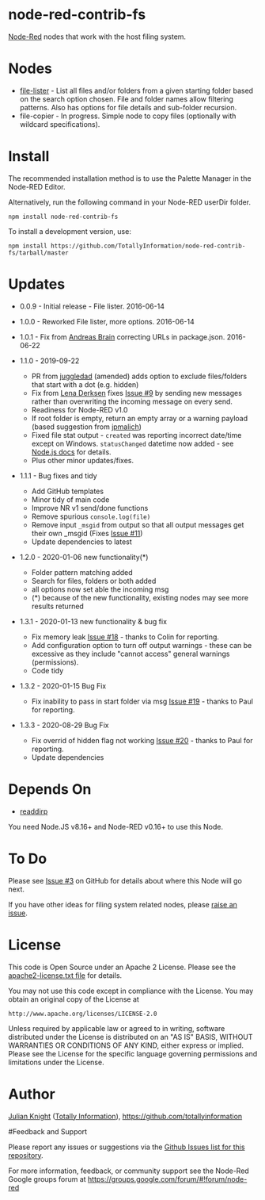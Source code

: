 # node-red-contrib-fs
[Node-Red](http://nodered.org) nodes that work with the host filing system.

# Nodes
- [file-lister](docs/file-lister.html) - List all files and/or folders from a given starting folder based on the search
option chosen. File and folder names allow filtering patterns. Also has options for file details and sub-folder recursion.
- file-copier - In progress. Simple node to copy files (optionally with wildcard specifications).

# Install

The recommended installation method is to use the Palette Manager in the Node-RED Editor.

Alternatively, run the following command in your Node-RED userDir folder.

	npm install node-red-contrib-fs

To install a development version, use:

    npm install https://github.com/TotallyInformation/node-red-contrib-fs/tarball/master

# Updates
- 0.0.9 - Initial release - File lister. 2016-06-14
- 1.0.0 - Reworked File lister, more options. 2016-06-14
- 1.0.1 - Fix from [Andreas Brain](https://github.com/abrain) correcting URLs in package.json. 2016-06-22

- 1.1.0 - 2019-09-22
   - PR from [juggledad](https://github.com/juggledad) (amended) adds option to exclude files/folders that start with a dot (e.g. hidden)
   - Fix from [Lena Derksen](https://github.com/boisei0) fixes [Issue #9](https://github.com/TotallyInformation/node-red-contrib-fs/issues/9) by sending new messages rather than overwriting the incoming message on every send.
   - Readiness for Node-RED v1.0
   - If root folder is empty, return an empty array or a warning payload (based suggestion from [jpmalich](https://github.com/jpmalich))
   - Fixed file stat output - `created` was reporting incorrect date/time except on Windows. `statusChanged` datetime now added - see [Node.js docs](https://nodejs.org/api/fs.html#fs_stat_time_values) for details.
   - Plus other minor updates/fixes.
   
- 1.1.1 - Bug fixes and tidy
   - Add GitHub templates
   - Minor tidy of main code
   - Improve NR v1 send/done functions
   - Remove spurious `console.log(file)`
   - Remove input `_msgid` from output so that all output messages get their own _msgid (Fixes [Issue #11](https://github.com/TotallyInformation/node-red-contrib-fs/issues/11))
   - Update dependencies to latest
   
- 1.2.0 - 2020-01-06 new functionality(\*)
   - Folder pattern matching added
   - Search for files, folders or both added
   - all options now set able the incoming msg
   - (\*) because of the new functionality, existing nodes may see more results returned

- 1.3.1 - 2020-01-13 new functionality & bug fix
   - Fix memory leak [Issue #18](https://github.com/TotallyInformation/node-red-contrib-fs/issues/18) - thanks to Colin for reporting.
   - Add configuration option to turn off output warnings - these can be excessive as they include "cannot access" general warnings (permissions).
   - Code tidy

- 1.3.2 - 2020-01-15 Bug Fix
   - Fix inability to pass in start folder via msg [Issue #19](https://github.com/TotallyInformation/node-red-contrib-fs/issues/19) - thanks to Paul for reporting.

- 1.3.3 - 2020-08-29 Bug Fix
   - Fix overrid of hidden flag not working [Issue #20](https://github.com/TotallyInformation/node-red-contrib-fs/issues/20) - thanks to Paul for reporting.
   - Update dependencies

# Depends On
- [readdirp](https://github.com/paulmillr/readdirp)

You need Node.JS v8.16+ and Node-RED v0.16+ to use this Node.

# To Do

Please see [Issue #3](https://github.com/TotallyInformation/node-red-contrib-fs/issues/3) on GitHub for details about where this Node will go next.

If you have other ideas for filing system related nodes, please [raise an issue](https://github.com/TotallyInformation/node-red-contrib-fs/issues).

# License

This code is Open Source under an Apache 2 License. Please see the [apache2-license.txt file](https://github.com/TotallyInformation/node-red-contrib-fs/apache2-license.txt) for details.

You may not use this code except in compliance with the License. You may obtain an original copy of the License at

    http://www.apache.org/licenses/LICENSE-2.0

Unless required by applicable law or agreed to in writing, software distributed under the License is distributed on an
"AS IS" BASIS, WITHOUT WARRANTIES OR CONDITIONS OF ANY KIND, either express or implied. Please see the
License for the specific language governing permissions and limitations under the License.

# Author

[Julian Knight](https://uk.linkedin.com/in/julianknight2/) ([Totally Information](https://www.totallyinformation.com)), https://github.com/totallyinformation

#Feedback and Support

Please report any issues or suggestions via the [Github Issues list for this repository](https://github.com/TotallyInformation/node-red-contrib-fs/issues).

For more information, feedback, or community support see the Node-Red Google groups forum at https://groups.google.com/forum/#!forum/node-red
